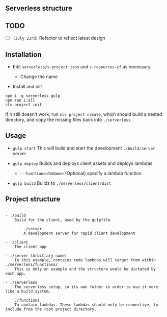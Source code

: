 ## Serverless structure

## TODO
- [ ] `(July 23rd)` Refactor to reflect latest design

## Installation
- Edit `serverless/s-project.json` and `s-resources-cf` as necessary
    - Change the name

- Install and init
```
npm i -g serverless gulp
npm run i:all
sls project init
```
If it still doesn't work, run `sls project create`, which should build a nested directory, and copy the missing files back into `./serverless`


## Usage
- `gulp start`
    This will build and start the development `./build/server` server

- `gulp deploy`
    Builds and deploys client assets and deploys lambdas
    - `--function=<fnName>` (Optional) specify a lambda function

- `gulp build`
    Builds to `./serverless/client/dist`

## Project structure
```

- ./build
    Build for the client, used by the gulpfile

      - ./server
        A development server for rapid client development

- ./client
    The client app

- ./server (Arbitrary name)
    In this example, contains code lambdas will target from within ./serverless/functions/
    This is only an example and the structure would be dictated by each app.

- ./serverless
    The serverless setup, in its own folder in order to use it more like a build system.

    ./functions
    To contain lambdas. These lambdas should only be connective, to include from the root project directory.

```
